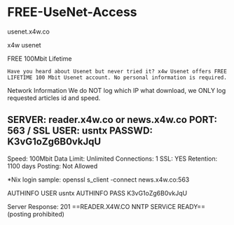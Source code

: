 # FREE-UseNet-Access
usenet.x4w.co

x4w usenet

FREE 100Mbit Lifetime

    Have you heard about Usenet but never tried it? x4w Usenet offers FREE LIFETIME 100 Mbit Usenet account. No personal information is required. 


Network Information
We do NOT log which IP what download, we ONLY log requested articles id and speed.

SERVER: reader.x4w.co or news.x4w.co
PORT: 563 / SSL
USER: usntx
PASSWD: K3vG1oZg6B0vkJqU
---------------------
Speed: 100Mbit
Data Limit: Unlimited
Connections: 1
SSL: YES
Retention: 1100 days
Posting: Not Allowed

*Nix login sample:
openssl s_client -connect news.x4w.co:563

AUTHINFO USER usntx
AUTHINFO PASS K3vG1oZg6B0vkJqU

Server Response:
201  ==READER.X4W.CO NNTP SERViCE READY==  (posting prohibited)

